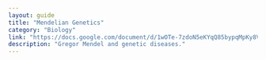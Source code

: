 ```yaml
---
layout: guide
title: "Mendelian Genetics"
category: "Biology"
link: "https://docs.google.com/document/d/1wOTe-7zdoN5eKYqQ85bypqMpKy8VL6zU5RQBFHZHSQI/"
description: "Gregor Mendel and genetic diseases."
---
```


